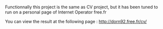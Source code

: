 Functionnally this project is the same as CV project, but it has been tuned to run on a personal page of Internet Operator free.fr

You can view the result at the following page : http://dorn92.free.fr/cv/
